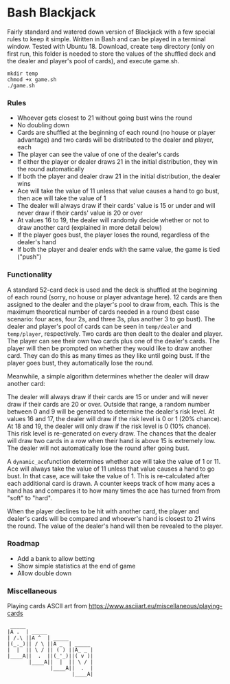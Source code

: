 # Bash Blackjack

Fairly standard and watered down version of Blackjack with a few special rules to keep it simple. Written in Bash and can be played in a terminal window. Tested with Ubuntu 18. Download, create `temp` directory (only on first run, this folder is needed to store the values of the shuffled deck and the dealer and player's pool of cards), and execute game.sh.

```
mkdir temp
chmod +x game.sh
./game.sh
```

### Rules

- Whoever gets closest to 21 without going bust wins the round
- No doubling down
- Cards are shuffled at the beginning of each round (no house or player advantage) and two cards will be distributed to the dealer and player, each
- The player can see the value of one of the dealer's cards
- If either the player or dealer draws 21 in the initial distribution, they win the round automatically
- If both the player and dealer draw 21 in the initial distribution, the dealer wins
- Ace will take the value of 11 unless that value causes a hand to go bust, then ace will take the value of 1
- The dealer will always draw if their cards' value is 15 or under and will never draw if their cards' value is 20 or over
- At values 16 to 19, the dealer will randomly decide whether or not to draw another card (explained in more detail below)
- If the player goes bust, the player loses the round, regardless of the dealer's hand
- If both the player and dealer ends with the same value, the game is tied ("push")

### Functionality

A standard 52-card deck is used and the deck is shuffled at the beginning of each round (sorry, no house or player advantage here). 12 cards are then assigned to the dealer and the player's pool to draw from, each. This is the maximum theoretical number of cards needed in a round (best case scenario: four aces, four 2s, and three 3s, plus another 3 to go bust). The dealer and player's pool of cards can be seen in `temp/dealer` and `temp/player`, respectively. Two cards are then dealt to the dealer and player. The player can see their own two cards plus one of the dealer's cards. The player will then be prompted on whether they would like to draw another card. They can do this as many times as they like until going bust. If the player goes bust, they automatically lose the round.

Meanwhile, a simple algorithm determines whether the dealer will draw another card:

The dealer will always draw if their cards are 15 or under and will never draw if their cards are 20 or over. Outside that range, a random number between 0 and 9 will be generated to determine the dealer's risk level. At values 16 and 17, the dealer will draw if the risk level is 0 or 1 (20% chance). At 18 and 19, the dealer will only draw if the risk level is 0 (10% chance). This risk level is re-generated on every draw. The chances that the dealer will draw two cards in a row when their hand is above 15 is extremely low. The dealer will not automatically lose the round after going bust.

A `dynamic_ace`function determines whether ace will take the value of 1 or 11. Ace will always take the value of 11 unless that value causes a hand to go bust. In that case, ace will take the value of 1. This is re-calculated after each additional card is drawn. A counter keeps track of how many aces a hand has and compares it to how many times the ace has turned from from "soft" to "hard". 

When the player declines to be hit with another card, the player and dealer's cards will be compared and whoever's hand is closest to 21 wins the round. The value of the dealer's hand will then be revealed to the player.

### Roadmap

- Add a bank to allow betting
- Show simple statistics at the end of game
- Allow double down

### Miscellaneous

Playing cards ASCII art from https://www.asciiart.eu/miscellaneous/playing-cards

```
 _____
|A .  | _____
| /.\ ||A ^  | _____
|(_._)|| / \ ||A _  | _____
|  |  || \ / || ( ) ||A_ _ |
|____A||  .  ||(_'_)||( v )|
       |____A||  |  || \ / |
              |____A||  .  |
                     |____A|
```
